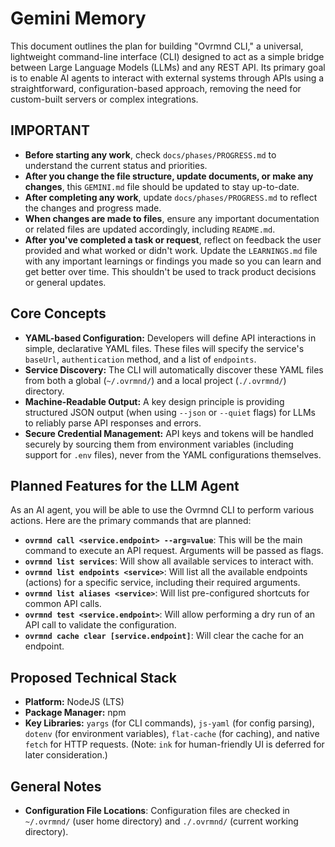 # Gemini Memory

This document outlines the plan for building "Ovrmnd CLI," a universal, lightweight command-line interface (CLI) designed to act as a simple bridge between Large Language Models (LLMs) and any REST API. Its primary goal is to enable AI agents to interact with external systems through APIs using a straightforward, configuration-based approach, removing the need for custom-built servers or complex integrations.

## IMPORTANT

- **Before starting any work**, check `docs/phases/PROGRESS.md` to understand the current status and priorities.
- **After you change the file structure, update documents, or make any changes**, this `GEMINI.md` file should be updated to stay up-to-date.
- **After completing any work**, update `docs/phases/PROGRESS.md` to reflect the changes and progress made.
- **When changes are made to files**, ensure any important documentation or related files are updated accordingly, including `README.md`.
- **After you've completed a task or request**, reflect on feedback the user provided and what worked or didn't work. Update the `LEARNINGS.md` file with any important learnings or findings you made so you can learn and get better over time. This shouldn't be used to track product decisions or general updates.

## Core Concepts

- **YAML-based Configuration:** Developers will define API interactions in simple, declarative YAML files. These files will specify the service's `baseUrl`, `authentication` method, and a list of `endpoints`.
- **Service Discovery:** The CLI will automatically discover these YAML files from both a global (`~/.ovrmnd/`) and a local project (`./.ovrmnd/`) directory.
- **Machine-Readable Output:** A key design principle is providing structured JSON output (when using `--json` or `--quiet` flags) for LLMs to reliably parse API responses and errors.
- **Secure Credential Management:** API keys and tokens will be handled securely by sourcing them from environment variables (including support for `.env` files), never from the YAML configurations themselves.

## Planned Features for the LLM Agent

As an AI agent, you will be able to use the Ovrmnd CLI to perform various actions. Here are the primary commands that are planned:

- **`ovrmnd call <service.endpoint> --arg=value`**: This will be the main command to execute an API request. Arguments will be passed as flags.
- **`ovrmnd list services`**: Will show all available services to interact with.
- **`ovrmnd list endpoints <service>`**: Will list all the available endpoints (actions) for a specific service, including their required arguments.
- **`ovrmnd list aliases <service>`**: Will list pre-configured shortcuts for common API calls.
- **`ovrmnd test <service.endpoint>`**: Will allow performing a dry run of an API call to validate the configuration.
- **`ovrmnd cache clear [service.endpoint]`**: Will clear the cache for an endpoint.

## Proposed Technical Stack

- **Platform:** NodeJS (LTS)
- **Package Manager:** npm
- **Key Libraries:** `yargs` (for CLI commands), `js-yaml` (for config parsing), `dotenv` (for environment variables), `flat-cache` (for caching), and native `fetch` for HTTP requests. (Note: `ink` for human-friendly UI is deferred for later consideration.)

## General Notes

- **Configuration File Locations**: Configuration files are checked in `~/.ovrmnd/` (user home directory) and `./.ovrmnd/` (current working directory).
